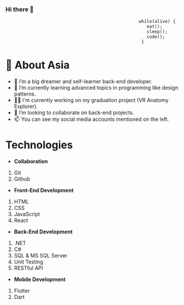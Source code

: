 ### Hi there 👋

                                                       while(alive) {
                                                          eat();
                                                          sleep();
                                                          code();
                                                        } 
<!--
**AsiaShalaldeh/AsiaShalaldeh** is a ✨ _special_ ✨ repository because its `README.md` (this file) appears on your GitHub profile. -->

# 💁 About Asia

- 🔭 I’m a big dreamer and self-learner back-end developer.
- 🌱 I’m currently learning advanced topics in programming like design patterns.
- 🙆‍♀️ I'm currently working on my graduation project (VR Anatomy Explorer).
- 👯 I’m looking to collaborate on back-end projects.
- 📫 You can see my social media accounts mentioned on the left.
  

# Technologies 
* **Collaboration**
1. Git
2. Github 
* **Front-End Development**
1. HTML
2. CSS
3. JavaScript
4. React
* **Back-End Development** 
1. .NET
2. C#
3. SQL & MS SQL Server
4. Unit Testing
5. RESTful API
* **Mobile Development**
1. Flutter
2. Dart



